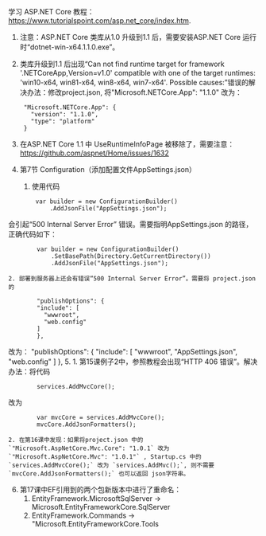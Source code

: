 学习 ASP.NET Core 教程：https://www.tutorialspoint.com/asp.net_core/index.htm.

1. 注意：ASP.NET Core 类库从1.0 升级到1.1 后，需要安装ASP.NET Core 运行时“dotnet-win-x64.1.1.0.exe”。
2. 类库升级到1.1 后出现“Can not find runtime target for framework '.NETCoreApp,Version=v1.0' compatible with one of the target runtimes: 'win10-x64, win81-x64, win8-x64, win7-x64'. Possible causes:”错误的解决办法：修改project.json, 将"Microsoft.NETCore.App": "1.1.0" 改为：

	    "Microsoft.NETCore.App": {
	      "version": "1.1.0",
	      "type": "platform"
	    }
3. 在ASP.NET Core 1.1 中 UseRuntimeInfoPage 被移除了，需要注意：https://github.com/aspnet/Home/issues/1632
4. 第7节 Configuration（添加配置文件AppSettings.json）
	1. 使用代码

	    	var builder = new ConfigurationBuilder()
				.AddJsonFile("AppSettings.json");
会引起“500 Internal Server Error” 错误。需要指明AppSettings.json 的路径，正确代码如下：

			var builder = new ConfigurationBuilder()
                .SetBasePath(Directory.GetCurrentDirectory())
                .AddJsonFile("AppSettings.json");

	2. 部署到服务器上还会有错误“500 Internal Server Error”。需要将 project.json 的
	
			"publishOptions": {
		    "include": [
		      "wwwroot",
		      "web.config"
		    ]
		  	},
改为：
			"publishOptions": {
		    "include": [
		      "wwwroot",
		      "AppSettings.json",
		      "web.config"
		    ]
		   },
5. 
	1. 第15课例子2中，参照教程会出现“HTTP 406 错误”。解决办法：将代码

			services.AddMvcCore();
改为

        	var mvcCore = services.AddMvcCore();
        	mvcCore.AddJsonFormatters();
	
	2. 在第16课中发现：如果将project.json 中的`"Microsoft.AspNetCore.Mvc.Core": "1.0.1` 改为 `"Microsoft.AspNetCore.Mvc": "1.0.1"` , Startup.cs 中的 `services.AddMvcCore();` 改为 `services.AddMvc();`, 则不需要`mvcCore.AddJsonFormatters();` 也可以返回 json字符串。
    
6. 第17课中EF引用到的两个包新版本中进行了重命名：
	1. EntityFramework.MicrosoftSqlServer -> Microsoft.EntityFrameworkCore.SqlServer
	2. EntityFramework.Commands -> "Microsoft.EntityFrameworkCore.Tools